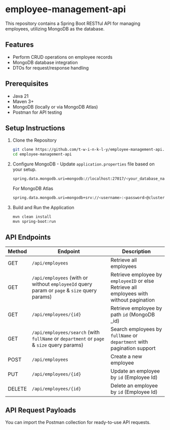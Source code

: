 # employee-management-api

This repository contains a Spring Boot RESTful API for managing employees, utilizing MongoDB as the database.

## Features
* Perform CRUD operations on employee records
* MongoDB database integration
* DTOs for request/response handling

## Prerequisites
* Java 21
* Maven 3+
* MongoDB (locally or via MongoDB Atlas)
* Postman for API testing

## Setup Instructions
1. Clone the Repository <br>
    ```sh
    git clone https://github.com/t-w-i-n-k-l-y/employee-management-api.git
    cd employee-management-api
    ```
2. Configure MongoDB - Update `application.properties` file based on your setup.
    ```sh
    spring.data.mongodb.uri=mongodb://localhost:27017/<your_database_name>
    ```
    For MongoDB Atlas
    ```sh 
    spring.data.mongodb.uri=mongodb+srv://<username>:<password>@cluster0.mongodb.net/<your_database_name>?retryWrites=true&w=majority
    ```

3. Build and Run the Application
    ```sh
    mvn clean install
    mvn spring-boot:run
    ```

## API Endpoints

| Method | Endpoint                                                                                    | Description                                                                              |
|--------|---------------------------------------------------------------------------------------------|------------------------------------------------------------------------------------------|
| GET    | `/api/employees`                                                                            | Retrieve all employees                                                                   |
| GET    | `/api/employees` (with or without `employeeId` query param or `page` & `size` query params) | Retrieve employee by `employeeID` or else Retrieve all employees with without pagination |
| GET    | `/api/employees/{id}`                                                                       | Retrieve employee by path `id` (MongoDB _id)                                             |
| GET    | `/api/employees/search` (with `fullName` or `department` or `page` & `size` query params)   | Search employees by `fullName` or `department` with pagination support                   |
| POST   | `/api/employees`                                                                            | Create a new employee                                                                    |
| PUT    | `/api/employees/{id}`                                                                       | Update an employee by `id` (Employee Id)                                                 |
| DELETE | `/api/employees/{id}`                                                                       | Delete an employee by `id` (Employee Id)                                                 |

## API Request Payloads
You can import the Postman collection for ready-to-use API requests.
